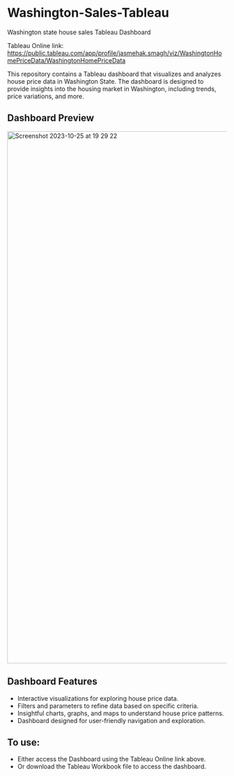 # Washington-Sales-Tableau
Washington state house sales Tableau Dashboard

Tableau Online link: https://public.tableau.com/app/profile/jasmehak.smagh/viz/WashingtonHomePriceData/WashingtonHomePriceData

This repository contains a Tableau dashboard that visualizes and analyzes house price data in Washington State. The dashboard is designed to provide insights into the housing market in Washington, including trends, price variations, and more.

## Dashboard Preview
<img width="1221" alt="Screenshot 2023-10-25 at 19 29 22" src="https://github.com/s-mehakkk/Washington-Sales-Tableau/assets/75841992/23fd7519-bb14-4fcb-8247-0c8b00075f1f">


## Dashboard Features
- Interactive visualizations for exploring house price data.
- Filters and parameters to refine data based on specific criteria.
- Insightful charts, graphs, and maps to understand house price patterns.
- Dashboard designed for user-friendly navigation and exploration.

## To use:
- Either access the Dashboard using the Tableau Online link above.
- Or download the Tableau Workbook file to access the dashboard.


